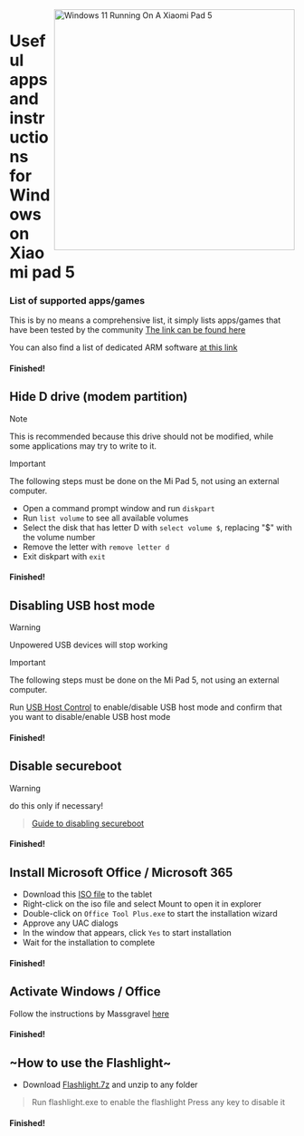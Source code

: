 <img align="right" src="https://raw.githubusercontent.com/erdilS/Port-Windows-11-Xiaomi-Pad-5/main/nabu.png" width="425" alt="Windows 11 Running On A Xiaomi Pad 5">

# Useful apps and instructions for Windows on Xiaomi pad 5

### List of supported apps/games
This is by no means a comprehensive list, it simply lists apps/games that have been tested by the community
[The link can be found here](https://docs.google.com/spreadsheets/d/1XYuoySgYQE0HL573sA-0RGMX7I4lt5rWJuQ8Z8yRJNY/edit?usp=drivesdk)

You can also find a list of dedicated ARM software [at this link](https://armrepo.ver.lt/)

#### Finished!

## Hide D drive (modem partition)
> [!NOTE]
> This is recommended because this drive should not be modified, while some applications may try to write to it.

> [!Important]
> The following steps must be done on the Mi Pad 5, not using an external computer. 

- Open a command prompt window and run ```diskpart```
- Run ```list volume``` to see all available volumes
- Select the disk that has letter D with ```select volume $```, replacing "$" with the volume number
- Remove the letter with ```remove letter d```
- Exit diskpart with ```exit```

#### Finished!


## Disabling USB host mode
> [!Warning]
> Unpowered USB devices will stop working

> [!Important]
> The following steps must be done on the Mi Pad 5, not using an external computer. 

Run [USB Host Control](https://github.com/erdilS/Port-Windows-11-Xiaomi-Pad-5/releases/tag/USBHost) to enable/disable USB host mode and  confirm that you want to disable/enable USB host mode 

#### Finished!


## Disable secureboot
> [!Warning]
> do this only if necessary!

> [Guide to disabling secureboot](/guide/English/disable-secureboot-en.md)

#### Finished!


## Install Microsoft Office / Microsoft 365
- Download this [ISO file](https://drive.google.com/file/d/1-i-0RraTSgwxqQSWal3uYWCen1TjK6d3/view?usp=drivesdk) to the tablet
- Right-click on the iso file and select Mount to open it in explorer
- Double-click on ```Office Tool Plus.exe``` to start the installation wizard
- Approve any UAC dialogs 
- In the window that appears, click `Yes` to start installation 
- Wait for the installation to complete

#### Finished!


## Activate Windows / Office
Follow the instructions by Massgravel [here](https://github.com/massgravel/Microsoft-Activation-Scripts)

#### Finished!


## ~How to use the Flashlight~
 - Download [Flashlight.7z](https://github.com/erdilS/Port-Windows-11-Xiaomi-Pad-5/releases/download/1.0/flashlight_fix.7z) and unzip to any folder
> Run flashlight.exe to enable the flashlight
> Press any key to disable it

#### Finished!




















